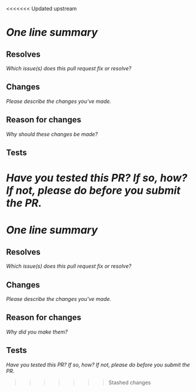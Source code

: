 <<<<<<< Updated upstream

# _One line summary_

## Resolves

_Which issue(s) does this pull request fix or resolve?_

## Changes

_Please describe the changes you've made._

## Reason for changes

_Why should these changes be made?_

## Tests

# _Have you tested this PR? If so, how? If not, please do before you submit the PR._

# _One line summary_

## Resolves

_Which issue(s) does this pull request fix or resolve?_

## Changes

_Please describe the changes you've made._

## Reason for changes

_Why did you make them?_

## Tests

_Have you tested this PR? If so, how? If not, please do before you submit the PR._

> > > > > > > Stashed changes
